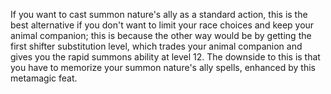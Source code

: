 If you want to cast summon nature's ally as a standard action, this is the best alternative if you don't want to limit your race choices and keep your animal companion; this is because the other way would be by getting the first shifter substitution level, which trades your animal companion and gives you the rapid summons ability at level 12. The downside to this is that you have to memorize your summon nature's ally spells, enhanced by this metamagic feat.
